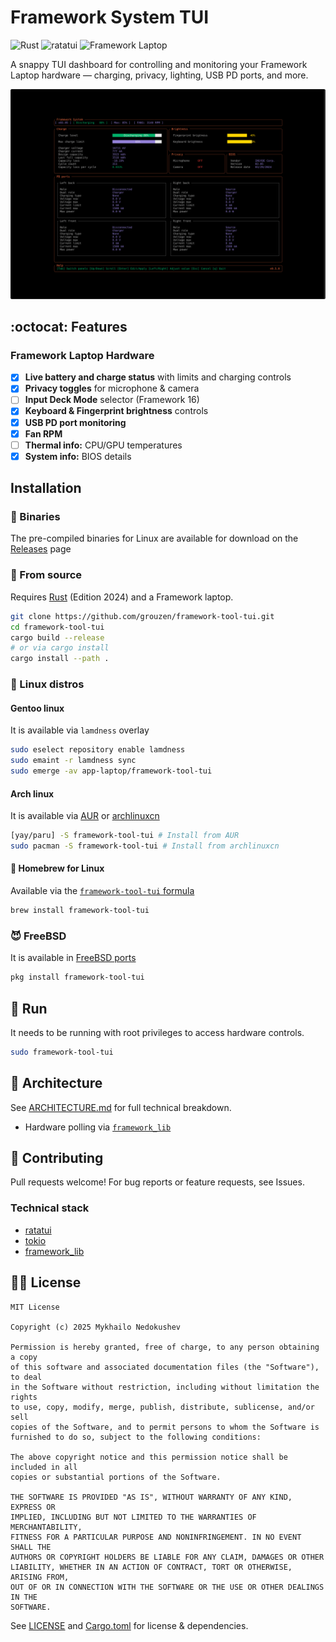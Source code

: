 # Framework System TUI

![Rust](https://img.shields.io/badge/lang-rust-orange) ![ratatui](https://img.shields.io/badge/ui-ratatui-blue) ![Framework Laptop](https://img.shields.io/badge/hardware-Framework--Laptop-success)  

A snappy TUI dashboard for controlling and monitoring your Framework Laptop hardware — charging, privacy, lighting, USB PD ports, and more.

![demo](/docs/screenshots/demo.gif)

## :octocat: Features

### Framework Laptop Hardware

- [x] **Live battery and charge status** with limits and charging controls
- [x] **Privacy toggles** for microphone & camera
- [ ] **Input Deck Mode** selector (Framework 16)
- [x] **Keyboard & Fingerprint brightness** controls
- [x] **USB PD port monitoring**
- [x] **Fan RPM**
- [ ] **Thermal info:** CPU/GPU temperatures
- [x] **System info:** BIOS details

## Installation

### :dvd: Binaries

The pre-compiled binaries for Linux are available for download on the [Releases](https://github.com/grouzen/framework-tool-tui/releases) page

### :memo: From source

Requires [Rust](https://rustup.rs/) (Edition 2024) and a Framework laptop.

```sh
git clone https://github.com/grouzen/framework-tool-tui.git
cd framework-tool-tui
cargo build --release
# or via cargo install
cargo install --path .
```

### :penguin: Linux distros

#### Gentoo linux

It is available via `lamdness` overlay

```sh
sudo eselect repository enable lamdness
sudo emaint -r lamdness sync
sudo emerge -av app-laptop/framework-tool-tui
```

#### Arch linux

It is available via [AUR](https://aur.archlinux.org/packages/framework-tool-tui) or [archlinuxcn](https://github.com/archlinuxcn/repo/tree/master/archlinuxcn/framework-tool-tui)

```sh
[yay/paru] -S framework-tool-tui # Install from AUR
sudo pacman -S framework-tool-tui # Install from archlinuxcn
```

#### :beer: Homebrew for Linux

Available via the [`framework-tool-tui` formula](https://formulae.brew.sh/formula/framework-tool-tui)

```sh
brew install framework-tool-tui
```

### 😈 FreeBSD


It is available in [FreeBSD ports](https://www.freshports.org/sysutils/framework-tool-tui/)
```sh
pkg install framework-tool-tui
```

## :man: Run

It needs to be running with root privileges to access hardware controls.

```sh
sudo framework-tool-tui
```

## :pencil: Architecture

See [ARCHITECTURE.md](docs/ARCHITECTURE.md) for full technical breakdown.  
- Hardware polling via [`framework_lib`](https://github.com/FrameworkComputer/framework-system)

## :handshake: Contributing

Pull requests welcome! For bug reports or feature requests, see Issues.

### Technical stack

- [ratatui](https://ratatui.rs)
- [tokio](https://tokio.rs)
- [framework_lib](https://github.com/FrameworkComputer/framework-system/tree/main/framework_lib)

## :judge: License

```
MIT License

Copyright (c) 2025 Mykhailo Nedokushev

Permission is hereby granted, free of charge, to any person obtaining a copy
of this software and associated documentation files (the "Software"), to deal
in the Software without restriction, including without limitation the rights
to use, copy, modify, merge, publish, distribute, sublicense, and/or sell
copies of the Software, and to permit persons to whom the Software is
furnished to do so, subject to the following conditions:

The above copyright notice and this permission notice shall be included in all
copies or substantial portions of the Software.

THE SOFTWARE IS PROVIDED "AS IS", WITHOUT WARRANTY OF ANY KIND, EXPRESS OR
IMPLIED, INCLUDING BUT NOT LIMITED TO THE WARRANTIES OF MERCHANTABILITY,
FITNESS FOR A PARTICULAR PURPOSE AND NONINFRINGEMENT. IN NO EVENT SHALL THE
AUTHORS OR COPYRIGHT HOLDERS BE LIABLE FOR ANY CLAIM, DAMAGES OR OTHER
LIABILITY, WHETHER IN AN ACTION OF CONTRACT, TORT OR OTHERWISE, ARISING FROM,
OUT OF OR IN CONNECTION WITH THE SOFTWARE OR THE USE OR OTHER DEALINGS IN THE
SOFTWARE.

```

See [LICENSE](LICENSE) and [Cargo.toml](Cargo.toml:1) for license & dependencies.
